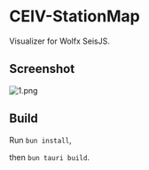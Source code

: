 # CEIV-StationMap

Visualizer for Wolfx SeisJS.

## Screenshot
![1.png](https://s2.loli.net/2025/02/11/ZrAPcDEg91Wyjpo.png)

## Build
Run `bun install`,

then `bun tauri build`.